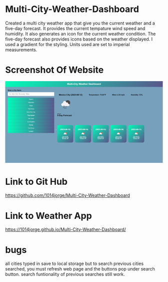 # Multi-City-Weather-Dashboard
Created a multi city weather app that give you the current weather and a five-day forecast. It provides the current tempature wind speed and humidity. It also generates an icon for the current weather condition. The five-day forecast also provides icons based on the weather displayed. I used a gradient for the styling. Units used are set to imperial measurements. 

# Screenshot Of Website
![Alt text](image.png)


# Link to Git Hub
https://github.com/1014jorge/Multi-City-Weather-Dashboard

# Link to Weather App
https://1014jorge.github.io/Multi-City-Weather-Dashboard/



# bugs
all cities typed in save to local storage but to search previous cities searched, you must refresh web page and the buttons pop under search button. search funtionality of previous searches still work.
